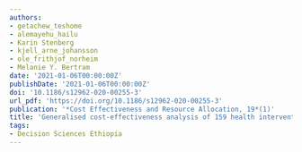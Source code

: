 ```yaml
---
authors:
- getachew_teshome
- alemayehu_hailu
- Karin Stenberg
- kjell_arne_johansson
- ole_frithjof_norheim
- Melanie Y. Bertram
date: '2021-01-06T00:00:00Z'
publishDate: '2021-01-06T00:00:00Z'
doi: '10.1186/s12962-020-00255-3'
url_pdf: 'https://doi.org/10.1186/s12962-020-00255-3'
publication: '*Cost Effectiveness and Resource Allocation, 19*(1)'
title: 'Generalised cost-effectiveness analysis of 159 health interventions for the Ethiopian essential health service package'
tags:
- Decision Sciences Ethiopia
---
```

